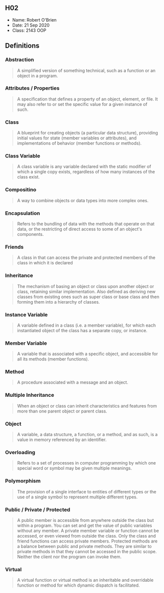 ## H02

- Name: Robert O'Brien
- Date: 21 Sep 2020
- Class: 2143 OOP

## Definitions

### Abstraction
> A simplified version of something technical, such as a function or an object in a program.

### Attributes / Properties
> A specification that defines a property of an object, element, or file. It may also refer to or set the specific value for a given instance of such.

### Class

> A blueprint for creating objects (a particular data structure), providing initial values for state (member variables or attributes), and implementations of behavior (member functions or methods).

### Class Variable
> A class variable is any variable declared with the static modifier of which a single copy exists, regardless of how many instances of the class exist.

### Compositino
> A way to combine objects or data types into more complex ones.

### Encapsulation
>  Refers to the bundling of data with the methods that operate on that data, or the restricting of direct access to some of an object's components.

### Friends
> A class in that can access the private and protected members of the class in which it is declared

### Inheritance
> The mechanism of basing an object or class upon another object or class, retaining similar implementation. Also defined as deriving new classes from existing ones such as super class or base class and then forming them into a hierarchy of classes.

### Instance Variable
> A variable defined in a class (i.e. a member variable), for which each instantiated object of the class has a separate copy, or instance.

### Member Variable
> A variable that is associated with a specific object, and accessible for all its methods (member functions).

### Method
>  A procedure associated with a message and an object.

### Multiple Inheritance
> When an object or class can inherit characteristics and features from more than one parent object or parent class.

### Object
> A variable, a data structure, a function, or a method, and as such, is a value in memory referenced by an identifier.

### Overloading 
> Refers to a set of processes in computer programming by which one special word or symbol may be given multiple meanings.

### Polymorphism
> The provision of a single interface to entities of different types or the use of a single symbol to represent multiple different types.

### Public / Private / Protected
> A public member is accessible from anywhere outside the class but within a program. You can set and get the value of public variables without any member. A private member variable or function cannot be accessed, or even viewed from outside the class. Only the class and friend functions can access private members. Protected methods are a balance between public and private methods. They are similar to private methods in that they cannot be accessed in the public scope. Neither the client nor the program can invoke them.

### Virtual
> A virtual function or virtual method is an inheritable and overridable function or method for which dynamic dispatch is facilitated.
